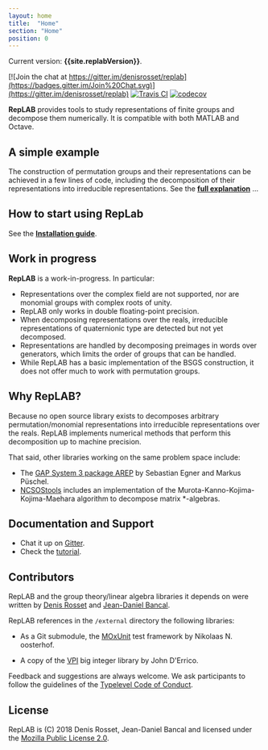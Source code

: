 ```yaml
---
layout: home
title:  "Home"
section: "Home"
position: 0
---
```


Current version: **{{site.replabVersion}}**.

[![Join the chat at https://gitter.im/denisrosset/replab](https://badges.gitter.im/Join%20Chat.svg)](https://gitter.im/denisrosset/replab)
[![Travis CI](https://travis-ci.com/replab/replab.svg?branch=master)](https://travis-ci.com/replab/replab) [![codecov](https://codecov.io/gh/replab/replab/branch/master/graph/badge.svg)](https://codecov.io/gh/replab/replab)

**RepLAB** provides tools to study representations of finite groups and decompose them numerically. It is compatible with both MATLAB and Octave.


## A simple example

The construction of permutation groups and their representations can be achieved in a few lines of code, including the decomposition of their representations into irreducible representations. See the [**full explanation**](docs/publish/Example.html) ...

## How to start using RepLab

See the [**Installation guide**](docs/installation.html).

## Work in progress

**RepLAB** is a work-in-progress. In particular:

- Representations over the complex field are not supported, nor are monomial groups with complex roots of unity.
- RepLAB only works in double floating-point precision.
- When decomposing representations over the reals, irreducible representations of quaternionic type are detected but not yet decomposed.
- Representations are handled by decomposing preimages in words over generators, which limits the order of groups that can be handled.
- While RepLAB has a basic implementation of the BSGS construction, it does not offer much to work with permutation groups.

## Why RepLAB?

Because no open source library exists to decomposes arbitrary permutation/monomial representations into irreducible representations over the reals. RepLAB implements numerical methods that perform this decomposition up to machine precision.

That said, other libraries working on the same problem space include:

- The [GAP System 3 package AREP](https://www.gap-system.org/Gap3/Packages3/arep.html) by Sebastian Egner and Markus Püschel. 
- [NCSOStools](http://ncsostools.fis.unm.si/documentation/awbd) includes an implementation of the Murota-Kanno-Kojima-Kojima-Maehara algorithm to decompose matrix *-algebras.


## Documentation and Support

- Chat it up on [Gitter](https://gitter.im/denisrosset/replab).
- Check the [tutorial](docs/installation.html).

## Contributors

RepLAB and the group theory/linear algebra libraries it depends on were written by [Denis Rosset](https://github.com/denisrosset) and [Jean-Daniel Bancal](https://github.com/jdbancal).

RepLAB references in the `/external` directory the following libraries:

- As a Git submodule, the [MOxUnit](https://github.com/MOxUnit/MOxUnit) test framework by Nikolaas N. oosterhof.

- A copy of the [VPI](https://www.mathworks.com/matlabcentral/fileexchange/22725-variable-precision-integer-arithmetic) big integer library by John D'Errico.

Feedback and suggestions are always welcome. We ask participants to follow the guidelines of the [Typelevel Code of Conduct](https://typelevel.org/conduct.html).

## License

RepLAB is (C) 2018 Denis Rosset, Jean-Daniel Bancal and licensed under the [Mozilla Public License 2.0](https://github.com/replab/replab/LICENSE).

